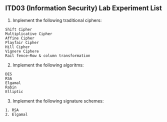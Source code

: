 ## ITD03 (Information Security) Lab Experiment List

1. Implement the following traditional ciphers:
```
Shift Cipher
Multiplicative Cipher
Affine Cipher
Playfair Cipher
Hill Cipher
Vignere Ciphere
Rail fence—Row & column transformation
```
2. Implement the following algoritms:
```
DES
RSA
Elgamal
Rabin
Elliptic
```

3. Implement the following signature schemes:
```
1. RSA 
2. Elgamal

```
